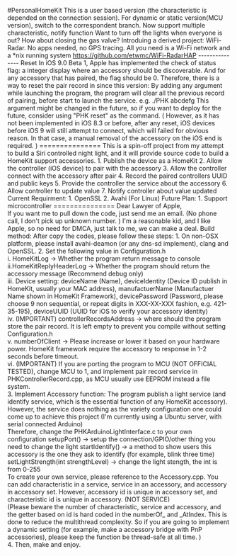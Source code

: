 #PersonalHomeKit This is a user based version (the characteristic is depended on the connection session). For dynamic or static version(MCU version), switch to the correspondent branch. Now support multiple characteristic, notify function Want to turn off the lights when everyone is out? How about closing the gas valve? Introduing a derived project: WiFi-Radar. No apps needed, no GPS tracing. All you need is a Wi-Fi network and a *nix running system https://github.com/etwmc/WiFi-RadarHAP --------------- Reset In iOS 9.0 Beta 1, Apple has implemented the check of status flag: a integer display where an accessory should be discoverable. And for any accessory that has paired, the flag should be 0. Therefore, there is a way to reset the pair record in since this version: By adding any argument while launching the program, the program will clear all the previous record of pairing, before start to launch the service. e.g. ./PHK abcdefg This argument might be changed in the future, so if you want to deploy for the future, consider using "PHK reset" as the command. ( However, as it has not been implemented in iOS 8.3 or before, after any reset, iOS devices before iOS 9 will still attempt to connect, which will failed for obvious reason. In that case, a manual removal of the accessory on the iOS end is required. ) =============== This is a spin-off project from my attempt to build a Siri controlled night light, and it will provide source code to build a HomeKit support accessories. 1. Publish the device as a HomeKit 2. Allow the controller (iOS device) to pair with the accessory 3. Allow the controller connect with the accessory after pair 4. Record the paired controllers UUID and public keys 5. Provide the controller the service about the accessory 6. Allow controller to update value 7. Notify controller about value updated Current Requirment: 1. OpenSSL 2. Avahi (For Linux) Future Plan: 1. Support microcontroller =============== Dear Lawyer of Apple, <br> If you want me to pull down the code, just send me an email. (No phone call, I don't pick up unknown number. ) I'm a reasonable kid, and I like Apple, so no need for DMCA, just talk to me, we can make a deal. Build method: After copy the codes, please follow these steps: 1. On non-OSX platform, please install avahi-deamon (or any dns-sd implement), clang and OpenSSL. 2. Set the following value in Configuration.h<br> i. HomeKitLog -> Whether the program return message to console<br> ii.HomeKitReplyHeaderLog -> Whether the program should return the accessory message (Recommend debug only)<br> iii. Device setting: deviceName (Name), deviceIdentity (Device ID publish in HomeKit, usually your MAC address), manufactuerName (Manufactuer Name shown in HomeKit Framework), devicePassword (Password, please choose 9 non sequential, or repeat digits in XXX-XX-XXX fashion, e.g. 421-35-195), deviceUUID (UUID for iOS to verify your accessory identity)<br> iv. (IMPORTANT) controllerRecordsAddress -> where should the program store the pair record. It is left empty to prevent you compile without setting Configuration.h<br> v. numberOfClient -> Please increase or lower it based on your hardware power. HomeKit framework require the accessory to response in 1-2 seconds before timeout. <br> vi. (IMPORTANT) If you are porting the program to MCU (NOT OFFICIAL TESTED), change MCU to 1, and implement pair record service in PHKControllerRecord.cpp, as MCU usually use EEPROM instead a file system. <br> 3. Implement Accessory function: The program publish a light service (and identify service, which is the essential function of any HomeKit accessory). However, the service does nothing as the variety configuration one could come up to achieve this project (I'm currently using a Ubuntu server, with serial connected Arduino)<br> Therefore, change the PHKArduinoLightInterface.c to your own configuration setupPort() -> setup the connection/GPIO/other thing you need to change the light startIdentify() -> a method to show users this accessory is the one they ask to identify (for example, blink three time) setLightStrength(int strengthLevel) -> change the light stength, the int is from 0-255 <br> To create your own service, please reference to the Accessory.cpp. You can add characteristic in a service, service in an accessory, and accessory in accessory set. However, accessory id is unique in accessory set, and characteristic id is unique in accessory. (NOT SERVICE)<br> (Please beware the number of characteristic, service and accessory, and the getter based on id is hard coded in the numberOf_ and _AtIndex. This is done to reduce the multithread complexity. So if you are going to implement a dynamic setting (for example, make a accessory bridge with PnP accessories), please keep the function be thread-safe at all time. ) <br> 4. Then, make and enjoy. <br>
